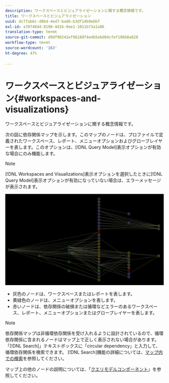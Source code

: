 ```yaml
---
description: ワークスペースとビジュアライゼーションに関する概念情報です。
title: ワークスペースとビジュアライゼーション
uuid: dc7fab6c-d8b4-4ed7-bad6-b3df14b9ebbf
exl-id: a70748dd-8190-4d1b-9ee1-1011b73a1a86
translation-type: tm+mt
source-git-commit: d9df90242ef96188f4e4b5e6d04cfef196b0a628
workflow-type: tm+mt
source-wordcount: '163'
ht-degree: 47%

---
```


# ワークスペースとビジュアライゼーション{#workspaces-and-visualizations}

ワークスペースとビジュアライゼーションに関する概念情報です。

次の図に依存関係マップを示します。このマップのノードは、プロファイルで定義されたワークスペース、レポート、メニューオプションおよびグローブレイヤーを表します。このオプションは、[!DNL Query Model]表示オプションが有効な場合にのみ機能します。

>[!NOTE]
>
>[!DNL Workspaces and Visualizations]表示オプションを選択したときに[!DNL Query Model]表示オプションが有効になっていない場合は、エラーメッセージが表示されます。

![](assets/vis_DependencyMap_QueryModelandWorkspaces.png)

* 灰色のノードは、ワークスペースまたはレポートを表します。
* 黄緑色のノードは、メニューオプションを表します。
* 赤いノードは、依存関係の破損または循環などエラーのあるワークスペース、レポート、メニューオプションまたはグローブレイヤーを表します。

>[!NOTE]
>
>依存関係マップは非循環依存関係を受け入れるように設計されているので、循環依存関係に含まれるノードはマップ上で正しく表示されない場合があります。 「[!DNL Search]」テキストボックスに「circular dependency」と入力して、循環依存関係を検索できます。 [!DNL Search]機能の詳細については、[マップ内での検索](../../../../../home/c-get-started/c-admin-intrf/c-dataset-mgrs/c-dep-maps/t-srch-map.md#task-a1e7065a538d46c78a7d28676d880dfb)を参照してください。

マップ上の他のノードの説明については、「[クエリモデルコンポーネント](../../../../../home/c-get-started/c-admin-intrf/c-dataset-mgrs/c-dep-maps/c-qry-mod-comp.md#concept-32c6dadd32f74179b026c7e96d47710f)」を参照してください。
